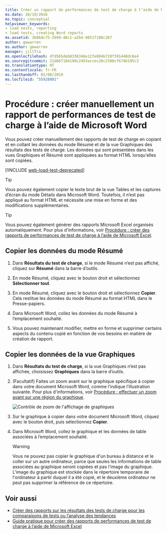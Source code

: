 ```yaml
---
title: Créer un rapport de performances de test de charge à l’aide de Microsoft Word
ms.date: 10/19/2016
ms.topic: conceptual
helpviewer_keywords:
- load tests, reporting
- load tests, creating Word reports
ms.assetid: 3b864c75-2699-48c1-a2b4-9651f108c267
author: gewarren
ms.author: gewarren
manager: jillfra
ms.openlocfilehash: dfd565deb8336346e127e084b720f391440dc6e4
ms.sourcegitcommit: 21d667104199c2493accec20c2388cf674b195c3
ms.translationtype: HT
ms.contentlocale: fr-FR
ms.lasthandoff: 02/08/2019
ms.locfileid: "55928801"
---
```

# <a name="how-to-manually-create-a-load-test-performance-report-using-microsoft-word"></a>Procédure : créer manuellement un rapport de performances de test de charge à l’aide de Microsoft Word

Vous pouvez créer manuellement des rapports de test de charge en copiant et en collant les données du mode Résumé et de la vue Graphiques des résultats des tests de charge. Les données qui sont présentées dans les vues Graphiques et Résumé sont appliquées au format HTML lorsqu'elles sont copiées.

[!INCLUDE [web-load-test-deprecated](includes/web-load-test-deprecated.md)]

> [!TIP]
> Vous pouvez également copier le texte brut de la vue Tables et les captures d’écran du mode Détails dans Microsoft Word. Toutefois, il n’est pas appliqué au format HTML et nécessite une mise en forme et des modifications supplémentaires.

> [!TIP]
> Vous pouvez également générer des rapports Microsoft Excel organisés automatiquement. Pour plus d'informations, voir [Procédure : créer des rapports de performances de test de charge à l’aide de Microsoft Excel](../test/how-to-create-load-test-performance-reports-using-microsoft-excel.md).

## <a name="copy-summary-view-data"></a>Copier les données du mode Résumé

1.  Dans **Résultats du test de charge**, si le mode Résumé n’est pas affiché, cliquez sur **Résumé** dans la barre d’outils.

2.  En mode Résumé, cliquez avec le bouton droit et sélectionnez **Sélectionner tout**.

3.  En mode Résumé, cliquez avec le bouton droit et sélectionnez **Copier**. Cela restitue les données du mode Résumé au format HTML dans le Presse-papiers.

4.  Dans Microsoft Word, collez les données du mode Résumé à l’emplacement souhaité.

5.  Vous pouvez maintenant modifier, mettre en forme et supprimer certains aspects du contenu copié en fonction de vos besoins en matière de création de rapport.

## <a name="copy-graph-view-data"></a>Copier les données de la vue Graphiques

1.  Dans **Résultats du test de charge**, si la vue Graphiques n’est pas affichée, choisissez **Graphiques** dans la barre d’outils.

2.  (Facultatif) Faites un zoom avant sur le graphique spécifique à copier dans votre document Microsoft Word, comme l’indique l’illustration suivante. Pour plus d'informations, voir [Procédure : effectuer un zoom avant sur une région du graphique](../test/how-to-zoom-in-on-a-region-of-the-graph-in-load-test-results.md).

     ![Contrôle de zoom de l'affichage de graphiques](../test/media/ltest_zoomcontrol.png)

3.  Sur le graphique à copier dans votre document Microsoft Word, cliquez avec le bouton droit, puis sélectionnez **Copier**.

4.  Dans Microsoft Word, collez le graphique et les données de table associées à l’emplacement souhaité.

    > [!WARNING]
    > Vous ne pouvez pas copier le graphique d'un bureau à distance et le coller sur un autre ordinateur, parce que seules les informations de table associées au graphique seront copiées et pas l'image du graphique. L'image du graphique est stockée dans le répertoire temporaire de l'ordinateur à partir duquel il a été copié, et le deuxième ordinateur ne peut pas supprimer la référence de ce répertoire.

## <a name="see-also"></a>Voir aussi

- [Créer des rapports sur les résultats des tests de charge pour les comparaisons de tests ou l’analyse des tendances](../test/compare-load-test-results.md)
- [Guide pratique pour créer des rapports de performances de test de charge à l’aide de Microsoft Excel](../test/how-to-create-load-test-performance-reports-using-microsoft-excel.md)